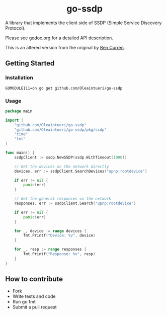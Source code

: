 <h1 align="center">go-ssdp</h1>

A library that implements the client side of SSDP (Simple Service Discovery Protocol).

Please see [godoc.org](http://godoc.org/github.com/bcurren/go-ssdp) for a detailed API description.

This is an altered version from the original by [Ben Curren](https://github.com/bcurren/go-ssdp).

## Getting Started

### Installation

    GOMODULE111=on go get github.com/Oleaintueri/go-ssdp


### Usage

```go
package main

import (
	"github.com/Oleaintueri/go-ssdp"
	"github.com/Oleaintueri/go-ssdp/pkg/ssdp"
	"time"
	"fmt"
)

func main() {
	ssdpClient := ssdp.NewSSDP(ssdp.WithTimeout(1000))

	// Get the devices on the network directly
	devices, err := ssdpClient.SearchDevices("upnp:rootdevice")

	if err != nil {
		panic(err)
	}

	// Get the general responses on the network
	responses, err := ssdpClient.Search("upnp:rootdevice")

	if err != nil {
		panic(err)
	}

	for _, device := range devices {
		fmt.Printf("Device: %v", device)
	}

	for _, resp := range responses {
		fmt.Printf("Response: %v", resp)
	}
}
```

## How to contribute

* Fork
* Write tests and code
* Run go fmt
* Submit a pull request


